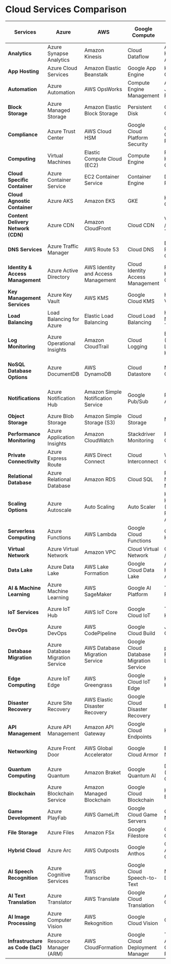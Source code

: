 
# Cloud Services Comparison

| **Services**                   | **Azure**                      | **AWS**                               | **Google Compute**                     | **Open Source (On-Prem)**              | **Kubernetes Open Source (On-Prem)**   |
|---------------------------------|---------------------------------|---------------------------------------|----------------------------------------|----------------------------------------|----------------------------------------|
| **Analytics**                   | Azure Synapse Analytics         | Amazon Kinesis                       | Cloud Dataflow                         | Apache Hadoop / Apache Spark           | Spark on Kubernetes                    |
| **App Hosting**                 | Azure Cloud Services            | Amazon Elastic Beanstalk             | Google App Engine                      | Kubernetes / OpenShift                 | Kubeapps / K8s Operators               |
| **Automation**                  | Azure Automation                | AWS OpsWorks                         | Compute Engine Management              | Ansible / Jenkins / Puppet             | ArgoCD / Jenkins X                     |
| **Block Storage**               | Azure Managed Storage           | Amazon Elastic Block Storage         | Persistent Disk                        | Ceph / OpenEBS                         | Rook (Ceph on K8s)                     |
| **Compliance**                  | Azure Trust Center              | AWS Cloud HSM                        | Google Cloud Platform Security         | OpenSCAP / OPA (Open Policy Agent)     | Gatekeeper (OPA for K8s)               |
| **Computing**                   | Virtual Machines                | Elastic Compute Cloud (EC2)          | Compute Engine                         | Proxmox / KVM / OpenStack              | KubeVirt                               |
| **Cloud Specific Container**    | Azure Container Service         | EC2 Container Service                | Container Engine                       | Docker / Podman / LXC                  | Kubernetes / CRI-O                     |
| **Cloud Agnostic Container**    | Azure AKS                       | Amazon EKS                           | GKE                                    | Kubernetes / OpenShift                 | Kubernetes (Self-hosted)               |
| **Content Delivery Network (CDN)** | Azure CDN                      | Amazon CloudFront                   | Cloud CDN                              | Varnish Cache / Apache Traffic Server  | NGINX Ingress / Traefik on K8s         |
| **DNS Services**                | Azure Traffic Manager           | AWS Route 53                         | Cloud DNS                              | Bind / PowerDNS / CoreDNS              | CoreDNS (Native to K8s)                |
| **Identity & Access Management** | Azure Active Directory          | AWS Identity and Access Management   | Cloud Identity Access Management       | FreeIPA / Keycloak / OpenLDAP          | Dex / Keycloak on K8s                  |
| **Key Management Services**     | Azure Key Vault                 | AWS KMS                              | Google Cloud KMS                       | HashiCorp Vault                        | Vault on Kubernetes                    |
| **Load Balancing**              | Load Balancing for Azure        | Elastic Load Balancing               | Cloud Load Balancing                   | HAProxy / NGINX / Traefik              | NGINX Ingress Controller / Traefik     |
| **Log Monitoring**              | Azure Operational Insights      | Amazon CloudTrail                    | Cloud Logging                          | ELK Stack (Elasticsearch, Logstash, Kibana) | EFK Stack (Elasticsearch, Fluentd, Kibana on K8s) |
| **NoSQL Database Options**      | Azure DocumentDB                | AWS DynamoDB                         | Cloud Datastore                        | MongoDB / Cassandra                    | MongoDB Operator / Cassandra K8s Operator |
| **Notifications**               | Azure Notification Hub          | Amazon Simple Notification Service   | Google Pub/Sub                         | RabbitMQ / Apache Kafka                | Kafka on Kubernetes / RabbitMQ Operator|
| **Object Storage**              | Azure Blob Storage              | Amazon Simple Storage (S3)           | Cloud Storage                          | MinIO / Ceph                           | MinIO Operator on K8s                  |
| **Performance Monitoring**      | Azure Application Insights      | Amazon CloudWatch                    | Stackdriver Monitoring                 | Prometheus / Grafana                   | Prometheus / Grafana on Kubernetes     |
| **Private Connectivity**        | Azure Express Route             | AWS Direct Connect                   | Cloud Interconnect                     | WireGuard / OpenVPN                    | WireGuard on Kubernetes                |
| **Relational Database**         | Azure Relational Database       | Amazon RDS                           | Cloud SQL                              | PostgreSQL / MySQL / MariaDB           | Crunchy PostgreSQL Operator / Vitess   |
| **Scaling Options**             | Azure Autoscale                 | Auto Scaling                         | Auto Scaler                            | Kubernetes HPA (Horizontal Pod Autoscaler) | Kubernetes HPA (Horizontal Pod Autoscaler) |
| **Serverless Computing**        | Azure Functions                 | AWS Lambda                           | Google Cloud Functions                 | OpenFaaS / Kubeless                   | Knative / OpenFaaS on K8s              |
| **Virtual Network**             | Azure Virtual Network           | Amazon VPC                           | Cloud Virtual Network                  | Open vSwitch / Calico                  | Calico / Flannel on Kubernetes         |
| **Data Lake**                   | Azure Data Lake                 | AWS Lake Formation                   | Google Cloud Data Lake                 | Apache Hadoop / Apache Druid           | Spark / Druid on Kubernetes            |
| **AI & Machine Learning**       | Azure Machine Learning          | AWS SageMaker                        | Google AI Platform                     | TensorFlow / PyTorch                   | Kubeflow / KubeFlow Pipelines          |
| **IoT Services**                | Azure IoT Hub                   | AWS IoT Core                         | Google Cloud IoT                       | ThingsBoard / Kaa IoT                  | KubeEdge / Eclipse Hono on K8s         |
| **DevOps**                      | Azure DevOps                    | AWS CodePipeline                     | Google Cloud Build                     | Jenkins / GitLab CI                    | Jenkins X / Tekton on Kubernetes       |
| **Database Migration**          | Azure Database Migration Service| AWS Database Migration Service       | Google Cloud Database Migration Service| pgAdmin / Flyway / Liquibase           | Kasten K10 (Backup/Migration on K8s)   |
| **Edge Computing**              | Azure IoT Edge                  | AWS Greengrass                       | Google Cloud IoT Edge                  | Kubernetes / K3s                       | K3s / KubeEdge                        |
| **Disaster Recovery**           | Azure Site Recovery             | AWS Elastic Disaster Recovery        | Google Cloud Disaster Recovery         | Bacula / DRBD                          | Velero (Backup/Recovery on K8s)        |
| **API Management**              | Azure API Management            | Amazon API Gateway                   | Google Cloud Endpoints                 | Kong / WSO2                            | Kong Ingress / Ambassador on K8s       |
| **Networking**                  | Azure Front Door                | AWS Global Accelerator               | Google Cloud Armor                     | Envoy / NGINX                          | Envoy / Contour (Ingress Controller)   |
| **Quantum Computing**           | Azure Quantum                   | Amazon Braket                        | Google Quantum AI                      | D-Wave Leap (Hybrid Quantum)           | QuantumSim (Kubernetes compatible)     |
| **Blockchain**                  | Azure Blockchain Service        | Amazon Managed Blockchain            | Google Cloud Blockchain                | Hyperledger / Ethereum                 | Hyperledger on Kubernetes              |
| **Game Development**            | Azure PlayFab                   | AWS GameLift                         | Google Cloud Game Servers              | Colyseus / Nakama                      | Nakama on Kubernetes                   |
| **File Storage**                | Azure Files                     | Amazon FSx                           | Google Filestore                       | GlusterFS / CephFS                     | Rook (Ceph on Kubernetes)              |
| **Hybrid Cloud**                | Azure Arc                       | AWS Outposts                         | Google Anthos                          | OpenStack / Apache CloudStack          | KubeVirt (VMs on Kubernetes)           |
| **AI Speech Recognition**       | Azure Cognitive Services        | AWS Transcribe                       | Google Cloud Speech-to-Text            | Mozilla DeepSpeech                     | DeepSpeech on Kubernetes               |
| **AI Text Translation**         | Azure Translator                | AWS Translate                        | Google Cloud Translation               | Apertium / OpenNMT                     | OpenNMT on Kubernetes                  |
| **AI Image Processing**         | Azure Computer Vision           | AWS Rekognition                      | Google Cloud Vision                    | OpenCV                                 | OpenCV on Kubernetes                   |
| **Infrastructure as Code (IaC)** |	Azure Resource Manager (ARM) |	AWS CloudFormation	|Google Cloud Deployment Manager | 	Terraform / Ansible	Crossplane / Pulumi on K8s |

